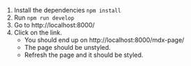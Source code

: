 1. Install the dependencies `npm install`
2. Run `npm run develop`
3. Go to http://localhost:8000/
4. Click on the link.
    - You should end up on http://localhost:8000/mdx-page/
    - The page should be unstyled.
    - Refresh the page and it should be styled.
